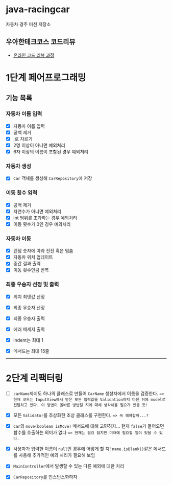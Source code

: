 # java-racingcar

자동차 경주 미션 저장소

## 우아한테크코스 코드리뷰

- [온라인 코드 리뷰 과정](https://github.com/woowacourse/woowacourse-docs/blob/master/maincourse/README.md)

# 1단계 페어프로그래밍

## 기능 목록

### 자동차 이름 입력

- [x] 자동차 이름 입력
- [x] 공백 제거
- [x] ,로 자르기
- [x] 2명 이상이 아니면 예외처리
- [x] 6자 이상의 이름이 포함된 경우 예외처리

### 자동차 생성

- [x] `Car` 객체를 생성해 `CarRepository`에 저장

### 이동 횟수 입력

- [x] 공백 제거
- [x] 자연수가 아니면 예외처리
- [x] int 범위를 초과하는 경우 예외처리
- [x] 이동 횟수가 0인 경우 예외처리

### 자동차 이동

- [x] 랜덤 숫자에 따라 전진 혹은 멈춤
- [x] 자동차 위치 업데이트
- [x] 중간 결과 출력
- [x] 이동 횟수만큼 반복

### 최종 우승자 선정 및 출력

- [x] 위치 최댓값 선정
- [x] 최종 우승자 선정
- [x] 최종 우승자 출력


- [x] 에러 메세지 출력
- [x] indent는 최대 1
- [x] 메서드는 최대 15줄

---

# 2단계 리팩터링

- [ ] `carName`까지도 하나의 클래스로 만들어 `CarName` 생성자에서 이름을
  검증한다. `=> 현재 코드는 InputView에서 받은 모든 입력값을 Validation까지 마친 뒤에 model로 전달하고 있다. 이 방법이 올바른 방법일 지에 대해 생각해볼 필요가 있을 듯!`

- [x] 모든 `Validator`를 추상화한 조상 클래스를 구현한다. `=> 꼭 해야할까...?`
- [x] `Car`의 `move(boolean isMove)` 메서드에 대해 고민하자... 현재 `false`가 들어오면 함수를 호출하는 의미가 없다 `=> 현재는 필요 없지만 미래에 필요할 일이 있을 수 있다.`
- [x] 사용자가 입력한 이름이 `null`인 경우에 어떻게 할 지! `name.isBlank()`같은 메서드를 사용해 추가적인 예외 처리가 필요해 보임
- [x] `MainController`에서 발생할 수 있는 다른 예외에 대한 처리
- [x] `CarRepository`를 인스턴스화하자